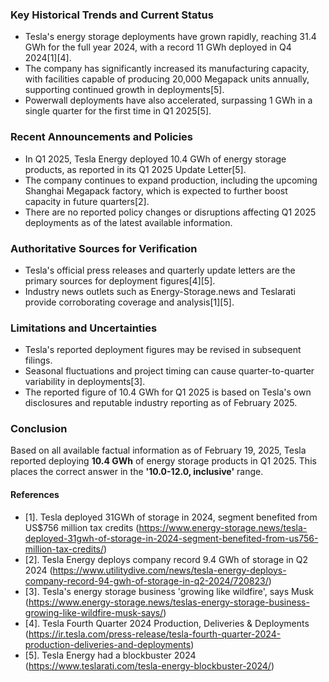 ### Key Historical Trends and Current Status

- Tesla's energy storage deployments have grown rapidly, reaching 31.4 GWh for the full year 2024, with a record 11 GWh deployed in Q4 2024[1][4].
- The company has significantly increased its manufacturing capacity, with facilities capable of producing 20,000 Megapack units annually, supporting continued growth in deployments[5].
- Powerwall deployments have also accelerated, surpassing 1 GWh in a single quarter for the first time in Q1 2025[5].

### Recent Announcements and Policies

- In Q1 2025, Tesla Energy deployed 10.4 GWh of energy storage products, as reported in its Q1 2025 Update Letter[5].
- The company continues to expand production, including the upcoming Shanghai Megapack factory, which is expected to further boost capacity in future quarters[2].
- There are no reported policy changes or disruptions affecting Q1 2025 deployments as of the latest available information.

### Authoritative Sources for Verification

- Tesla's official press releases and quarterly update letters are the primary sources for deployment figures[4][5].
- Industry news outlets such as Energy-Storage.news and Teslarati provide corroborating coverage and analysis[1][5].

### Limitations and Uncertainties

- Tesla's reported deployment figures may be revised in subsequent filings.
- Seasonal fluctuations and project timing can cause quarter-to-quarter variability in deployments[3].
- The reported figure of 10.4 GWh for Q1 2025 is based on Tesla's own disclosures and reputable industry reporting as of February 2025.

### Conclusion

Based on all available factual information as of February 19, 2025, Tesla reported deploying **10.4 GWh** of energy storage products in Q1 2025. This places the correct answer in the **'10.0-12.0, inclusive'** range.

#### References
- [1]. Tesla deployed 31GWh of storage in 2024, segment benefited from US$756 million tax credits (https://www.energy-storage.news/tesla-deployed-31gwh-of-storage-in-2024-segment-benefited-from-us756-million-tax-credits/)
- [2]. Tesla Energy deploys company record 9.4 GWh of storage in Q2 2024 (https://www.utilitydive.com/news/tesla-energy-deploys-company-record-94-gwh-of-storage-in-q2-2024/720823/)
- [3]. Tesla's energy storage business 'growing like wildfire', says Musk (https://www.energy-storage.news/teslas-energy-storage-business-growing-like-wildfire-musk-says/)
- [4]. Tesla Fourth Quarter 2024 Production, Deliveries & Deployments (https://ir.tesla.com/press-release/tesla-fourth-quarter-2024-production-deliveries-and-deployments)
- [5]. Tesla Energy had a blockbuster 2024 (https://www.teslarati.com/tesla-energy-blockbuster-2024/)